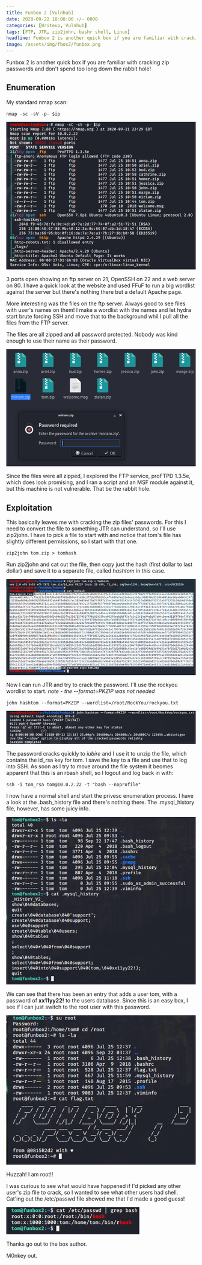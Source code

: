 ```yaml
---
title: Funbox 2 [Vulnhub] 
date: 2020-09-22 18:08:00 +/- 0000
categories: [Writeup, Vulnhub]
tags: [FTP, JTR, zip2john, bashr shell, Linux]
headline: Funbox 2 is another quick box if you are familiar with cracking zip passwords and don't spend too long down the rabbit hole!
image: /assets/img/fbox2/funbox.png
---
```


Funbox 2 is another quick box if you are familiar with cracking zip passwords and don't spend too long down the rabbit hole!

## Enumeration

My standard nmap scan:
```shell
nmap -sc -sV -p- $ip
```

![nmap](/assets/img/fbox2/nmap.png)

3 ports open showing an ftp server on 21, OpenSSH on 22 and a web server on 80. I have a quick look at the website and used FFuF to run a big wordlist against the server but there's nothing there but a default Apache page.

More interesting was the files on the ftp server. Always good to see files with user's names on them! I make a wordlist with the names and let hydra start brute forcing SSH and move that to the background whil I pull all the files from the FTP server.

The files are all zipped and all password protected. Nobody was kind enough to use their name as their password.

![Files](/assets/img/fbox2/zips.png)

Since the files were all zipped, I explored the FTP service, proFTPD 1.3.5e, which does look promising, and I ran a script and an MSF module against it, but this machine is not vulnerable. That be the rabbit hole.

## Exploitation

This basically leaves me with cracking the zip files' passwords. For this I need to convert the file to something JTR can understand, so I'll use zip2john. I have to pick a file to start with and notice that tom's file has slightly different permissions, so I start with that one.

```shell
zip2john tom.zip > tomhash
```

Run zip2john and cat out the file, then copy just the hash (first dollar to last dollar) and save it to a separate file, called *hashtom* in this case.

![zip2john](/assets/img/fbox2/zip2john.png)

Now I can run JTR and try to crack the password. I'll use the rockyou wordlist to start. *note - the --format=PKZIP was not needed*
```shell
john hashtom --format=PKZIP --wordlist=/root/RockYou/rockyou.txt
```

![john](/assets/img/fbox2/john.png)

The password cracks quickly to *iubire* and I use it to unzip the file, which contains the id_rsa key for tom. I save the key to a file and use that to log into SSH. As soon as I try to move around the file system it beomes apparent that this is an rbash shell, so I logout and log back in with:
```shell
ssh -i tom_rsa tom@10.0.2.22 -t "bash --noprofile"
```

I now have a normal shell and start the privesc enumeration process. I have a look at the .bash_history file and there's nothing there. The .mysql_history file, however, has some juicy info.

![mysql](/assets/img/fbox2/ssh.png)

We can see that there has been an entry that adds a user tom, with a password of **xx11yy22!** to the users database. Since this is an easy box, I see if I can just switch to the root user with this password.

![root](/assets/img/fbox2/root.png)

Huzzah! I am root!!

I was curious to see what would have happened if I'd picked any other user's zip file to crack, so I wanted to see what other users had shell. Cat'ing out the /etc/passwd file showed me that I'd made a good guess!

![etc/passwd](/assets/img/fbox2/etc.png)

Thanks go out to the box author.

M0nkey out.